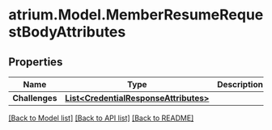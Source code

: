 # atrium.Model.MemberResumeRequestBodyAttributes
## Properties

Name | Type | Description | Notes
------------ | ------------- | ------------- | -------------
**Challenges** | [**List&lt;CredentialResponseAttributes&gt;**](CredentialResponseAttributes.md) |  | [optional] 

[[Back to Model list]](../README.md#documentation-for-models) [[Back to API list]](../README.md#documentation-for-api-endpoints) [[Back to README]](../README.md)

